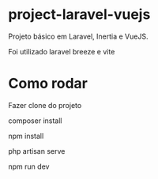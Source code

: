 # project-laravel-vuejs

Projeto básico em Laravel, Inertia e VueJS.

Foi utilizado laravel breeze e vite

# Como rodar

Fazer clone do projeto

composer install

npm install

php artisan serve

npm run dev
